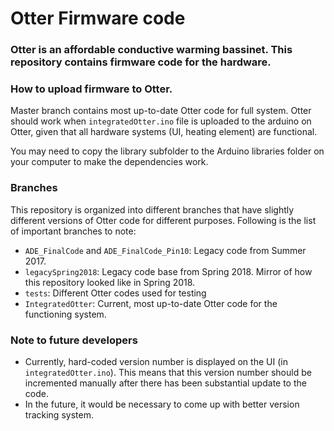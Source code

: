 # Otter Firmware code

### Otter is an affordable conductive warming bassinet. This repository contains firmware code for the hardware.

### How to upload firmware to Otter.

Master branch contains most up-to-date Otter code for full system. Otter should work when `integratedOtter.ino` file is uploaded to the arduino on Otter, given that all hardware systems (UI, heating element) are functional.

You may need to copy the library subfolder to the Arduino libraries folder on your computer to make the dependencies work.

### Branches

This repository is organized into different branches that have slightly different versions of Otter code for different purposes. Following is the list of important branches to note:

- `ADE_FinalCode` and `ADE_FinalCode_Pin10`: Legacy code from Summer 2017.
- `legacySpring2018`: Legacy code base from Spring 2018. Mirror of how this repository looked like in Spring 2018.
- `tests`: Different Otter codes used for testing
- `IntegratedOtter`: Current, most up-to-date Otter code for the functioning system.

### Note to future developers
- Currently, hard-coded version number is displayed on the UI (in `integratedOtter.ino`). This means that this version number should be incremented manually after there has been substantial update to the code.
- In the future, it would be necessary to come up with better version tracking system. 
